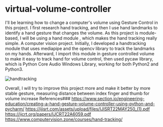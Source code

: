 # virtual-volume-controller
I'll be learning how to change a computer's volume using Gesture Control in this project. I first research hand tracking, and then I use hand landmarks to identify a hand gesture that changes the volume. As this project is module-based, I will be using a hand module , which makes the hand tracking really simple.
A computer vision project.
Initially, I developed a handtracking module that uses mediapipe and the opencv library to track the landmarks on my hands.
Afterward, I import this module in gesture controlled volume to make it easy to track hand for volume control, then used pycaw library, which is Python Core Audio Windows Library, working for both Python2 and Python3.





![handtracking](https://user-images.githubusercontent.com/88935432/224565768-727c59b9-3e68-4d43-b657-eeffd1263d13.png)



Overall, I will try to improve this project more and make it better by more stable gesture, measuring distance between index finger and thumb for volume increase
References###
https://www.section.io/engineering-education/creating-a-hand-gesture-volume-controller-using-python-and-pycharm/
https://ijisrt.com/assets/upload/files/IJISRT22MAY250_(1).pdf
https://ijcrt.org/papers/IJCRT22A6059.pdf
https://www.computervision.zone/courses/hand-tracking/
